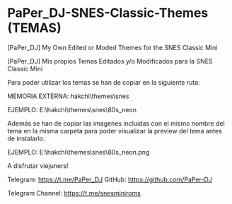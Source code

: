 # PaPer_DJ-SNES-Classic-Themes (TEMAS)
[PaPer_DJ] My Own Edited or Moded Themes for the SNES Classic Mini

[PaPer_DJ] Mis propios Temas Editados y/o Modificados para la SNES Classic Mini

Para poder utilizar los temas se han de copiar en la siguiente ruta:

MEMORIA EXTERNA: hakchi\themes\snes

EJEMPLO: 
E:\hakchi\themes\snes\80s_neon

Además se han de copiar las imagenes incluidas con el mismo nombre del tema en la misma carpeta para poder visualizar la preview del tema antes de instalarlo.

EJEMPLO:
E:\hakchi\themes\snes\80s_neon.png

A disfrutar viejuners!

Telegram: https://t.me/PaPer_DJ
GitHub: https://github.com/PaPer-DJ

Telegram Channel: 
https://t.me/snesminiroms
